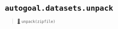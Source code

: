 # `autogoal.datasets.unpack`

> [📝](https://github.com/autogoal/autogoal/blob/main/autogoal/datasets/__init__.py#L36)
> `unpack(zipfile)`

